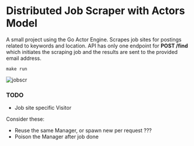 # Distributed Job Scraper with Actors Model

A small project using the Go Actor Engine. Scrapes job sites for postings related to keywords and location. API has only one endpoint for **POST /find** which initiates the scraping job and the results are sent to the provided email address.

```
make run
```

![jobscr](https://github.com/kerosiinikone/distributed-job-aggregation-service/assets/100020686/cde67059-5860-460a-a315-d6f8cfb32c89)

### TODO

- Job site specific Visitor

Consider these:

- Reuse the same Manager, or spawn new per request ???
- Poison the Manager after job done
